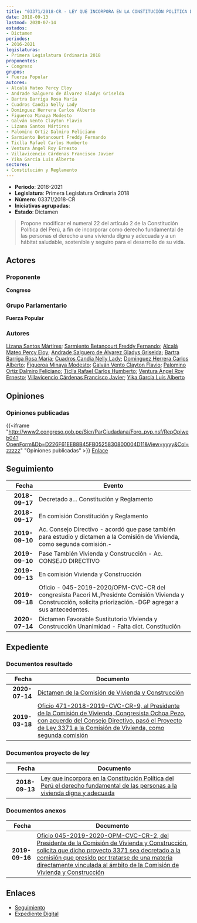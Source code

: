 ```yaml
---
title: "03371/2018-CR - LEY QUE INCORPORA EN LA CONSTITUCIÓN POLÍTICA DEL PERÚ EL DERECHO FUNDAMENTAL DE LAS PERSONAS A LA VIVIENDA DIGNA Y ADECUADA"
date: 2018-09-13
lastmod: 2020-07-14
estados:
- Dictamen
periodos:
- 2016-2021
legislaturas:
- Primera Legislatura Ordinaria 2018
proponentes:
- Congreso
grupos:
- Fuerza Popular
autores:
- Alcalá Mateo Percy Eloy
- Andrade Salguero de Álvarez Gladys Griselda
- Bartra Barriga Rosa María
- Cuadros Candia Nelly Lady
- Domínguez Herrera Carlos Alberto
- Figueroa Minaya Modesto
- Galván Vento Clayton Flavio
- Lizana Santos Mártires
- Palomino Ortiz Dalmiro Feliciano
- Sarmiento Betancourt Freddy Fernando
- Ticlla Rafael Carlos Humberto
- Ventura Ángel Roy Ernesto
- Villavicencio Cárdenas Francisco Javier
- Yika García Luis Alberto
sectores:
- Constitución y Reglamento
---
```

- **Periodo**: 2016-2021
- **Legislatura**: Primera Legislatura Ordinaria 2018
- **Número**: 03371/2018-CR
- **Iniciativas agrupadas**: 
- **Estado**: Dictamen

> Propone modificar el numeral 22 del artículo 2 de la Constitución Política del Perú, a fin de incorporar como derecho fundamental de las personas el derecho a una vivienda digna y adecuada y a un hábitat saludable, sostenible y seguiro para el desarrollo de su vida.


## Actores

### Proponente

**Congreso**

### Grupo Parlamentario

**Fuerza Popular**

### Autores

[Lizana Santos Mártires](mailto:mailto:mlizana@congreso.gob.pe); [Sarmiento Betancourt Freddy Fernando](mailto:mailto:fsarmiento@congreso.gob.pe); [Alcalá Mateo Percy Eloy](mailto:mailto:palcala@congreso.gob.pe); [Andrade Salguero de Álvarez Gladys Griselda](mailto:mailto:gandrade@congreso.gob.pe); [Bartra Barriga Rosa María](mailto:mailto:rbartra@congreso.gob.pe); [Cuadros Candia Nelly Lady](mailto:mailto:ncuadros@congreso.gob.pe); [Domínguez Herrera Carlos Alberto](mailto:mailto:cdominguez@congreso.gob.pe); [Figueroa Minaya Modesto](mailto:mailto:mfigueroam@congreso.gob.pe); [Galván Vento Clayton Flavio](mailto:mailto:cgalvan@congreso.gob.pe); [Palomino Ortiz Dalmiro Feliciano](mailto:mailto:dfpalomino@congreso.gob.pe); [Ticlla Rafael Carlos Humberto](mailto:mailto:cticlla@congreso.gob.pe); [Ventura Ángel Roy Ernesto](mailto:mailto:rventura@congreso.gob.pe); [Villavicencio Cárdenas Francisco Javier](mailto:mailto:fvillavicencio@congreso.gob.pe); [Yika García Luis Alberto](mailto:mailto:lyika@congreso.gob.pe)

## Opiniones

### Opiniones publicadas

{{<iframe "http://www2.congreso.gob.pe/Sicr/ParCiudadana/Foro_pvp.nsf/RepOpiweb04?OpenForm&Db=D226F61EE88B45FB0525830800004D11&View=yyyy&Col=zzzzz" "Opiniones publicadas" >}}
[Enlace](http://www2.congreso.gob.pe/Sicr/ParCiudadana/Foro_pvp.nsf/RepOpiweb04?OpenForm&Db=D226F61EE88B45FB0525830800004D11&View=yyyy&Col=zzzzz)


## Seguimiento

| Fecha | Evento |
|------:|--------|
| **2018-09-17** | Decretado a... Constitución y Reglamento |
| **2018-09-17** | En comisión Constitución y Reglamento |
| **2019-09-10** | Ac. Consejo Directivo - acordó que pase también para estudio y dictamen a la Comisión de Vivienda, como segunda comisión.- |
| **2019-09-10** | Pase También Vivienda y Construcción - Ac. CONSEJO DIRECTIVO |
| **2019-09-13** | En comisión Vivienda y Construcción |
| **2019-09-18** | Oficio - 045-2019-2020/OPM-CVC-CR del congresista Pacori M.,Presidnte Comisión Vivienda y Construcción, solicita priorización.-DGP agregar a sus antecedentes. |
| **2020-07-14** | Dictamen Favorable Sustitutorio Vivienda y Construcción Unanimidad - Falta dict. Constitución |

## Expediente

### Documentos resultado

| Fecha | Documento |
|------:|-----------|
| **2020-07-14** | [Dictamen de la Comisión de Vivienda y Construcción](http://www.leyes.congreso.gob.pe/Documentos/2016_2021/Dictamenes/Proyectos_de_Ley/03371DC24MAY-20200714.pdf) |
| **2019-03-18** | [Oficio 471-2018-2019-CVC-CR-9, al Presidente de la Comisión de Vivienda, Congresista Ochoa Pezo, con acuerdo del Consejo Directivo, pasó el Proyecto de Ley 3371 a la Comisión de Vivienda, como segunda comisión](http://www.leyes.congreso.gob.pe/Documentos/2016_2021/Consejo_Directivo/Pedidos_Pase_a_Comision/OFICIO-471-2018-2019-CVC-CR-9.pdf) |

### Documentos proyecto de ley

| Fecha | Documento |
|------:|-----------|
| **2018-09-13** | [Ley que incorpora en la Constitución Política del Perú el derecho fundamental de las personas a la vivienda digna y adecuada](http://www.leyes.congreso.gob.pe/Documentos/2016_2021/Proyectos_de_Ley_y_de_Resoluciones_Legislativas/PL0337120180913.PDF) |

### Documentos anexos

| Fecha | Documento |
|------:|-----------|
| **2019-09-16** | [Oficio 045-2019-2020-OPM-CVC-CR-2, del Presidente de la Comisión de Vivienda y Construcción, solicita que dicho proyecto 3371 sea decretado a la comisión que presido por tratarse de una materia directamente vinculada al ámbito de la Comisión de Vivienda y Construcción](http://www.leyes.congreso.gob.pe/Documentos/2016_2021/Oficios/Comisiones_Ordinarias/OFICIO-045-2019-2020-OPM-CVC-CR-2.pdf) |

## Enlaces

- [Seguimiento](http://www2.congreso.gob.pe/Sicr/TraDocEstProc/CLProLey2016.nsf/f7fff46988ca05b1052578e100829cc7/bf018f7a88694acf05258307007dafc4?OpenDocument)
- [Expediente Digital](http://www2.congreso.gob.pe/Sicr/TraDocEstProc/Expvirt_2011.nsf/visbusqptramdoc1621/03371?opendocument)

